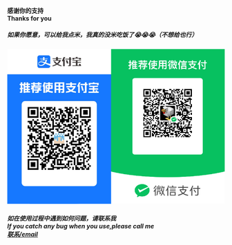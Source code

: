 </div align="center">
  <h4>感谢你的支持<br/>Thanks for you</h4>
  <h5>如果你愿意，可以给我点米，我真的没米吃饭了😭😭😭（不想给也行）</h5>
  <img src="./payQR.png"/>
  <h5>如在使用过程中遇到如何问题，请联系我<br/>If you catch any bug when you use,please call me<br/><a href="jijiucha@gmail.com">联系/email</a></h5>
</div>
